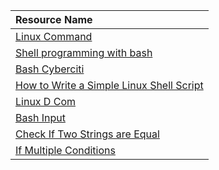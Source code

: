 
| Resource Name |
|:---|
| [Linux Command](http://linuxcommand.org/lc3_writing_shell_scripts.php) |
| [Shell programming with bash](http://matt.might.net/articles/bash-by-example/) |
| [Bash Cyberciti](https://bash.cyberciti.biz/guide/Hello,_World!_Tutorial) |
| [How to Write a Simple Linux Shell Script](https://www.instructables.com/id/How-to-Write-a-Linux-Shell-Script/) |
| [Linux D Com](https://www.linux.com/learn/writing-simple-bash-script) |
| [Bash Input](https://ryanstutorials.net/bash-scripting-tutorial/bash-input.php) |
| [Check If Two Strings are Equal](https://tecadmin.net/tutorial/bash/examples/check-if-two-strings-are-equal/) |
| [If Multiple Conditions](https://unix.stackexchange.com/questions/297180/shell-script-if-multiple-conditions) |
